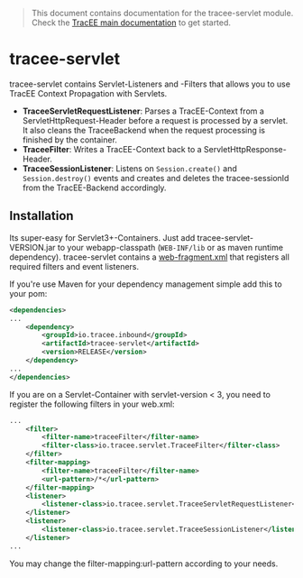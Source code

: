 > This document contains documentation for the tracee-servlet module. Check the [TracEE main documentation](/README.md) to get started.

# tracee-servlet

tracee-servlet contains Servlet-Listeners and -Filters that allows you to use TracEE Context Propagation with Servlets.

 * __TraceeServletRequestListener__: Parses a TracEE-Context from a ServletHttpRequest-Header before a request is processed by a servlet. It also cleans the TraceeBackend when the request processing is finished by the container.
 * __TraceeFilter__: Writes a TracEE-Context back to a ServletHttpResponse-Header.
 * __TraceeSessionListener__: Listens on `Session.create()` and `Session.destroy()` events and creates and deletes the tracee-sessionId from the TracEE-Backend accordingly.

## Installation

Its super-easy for Servlet3+-Containers. Just add tracee-servlet-VERSION.jar to your webapp-classpath (`WEB-INF/lib` or as maven runtime dependency). tracee-servlet contains a [web-fragment.xml](src/main/resources/META-INF/web-fragment.xml) that registers all required filters and event listeners.

If you're use Maven for your dependency management simple add this to your pom:

```xml
<dependencies>
...
    <dependency>
        <groupId>io.tracee.inbound</groupId>
        <artifactId>tracee-servlet</artifactId>
        <version>RELEASE</version>
    </dependency>
...
</dependencies>
```

If you are on a Servlet-Container with servlet-version < 3, you need to register the following filters in your web.xml:

```xml
...
    <filter>
        <filter-name>traceeFilter</filter-name>
        <filter-class>io.tracee.servlet.TraceeFilter</filter-class>
    </filter>
    <filter-mapping>
        <filter-name>traceeFilter</filter-name>
        <url-pattern>/*</url-pattern>
    </filter-mapping>
	<listener>
		<listener-class>io.tracee.servlet.TraceeServletRequestListener</listener-class>
	</listener>
	<listener>
		<listener-class>io.tracee.servlet.TraceeSessionListener</listener-class>
	</listener>
...
```
You may change the filter-mapping:url-pattern according to your needs.

